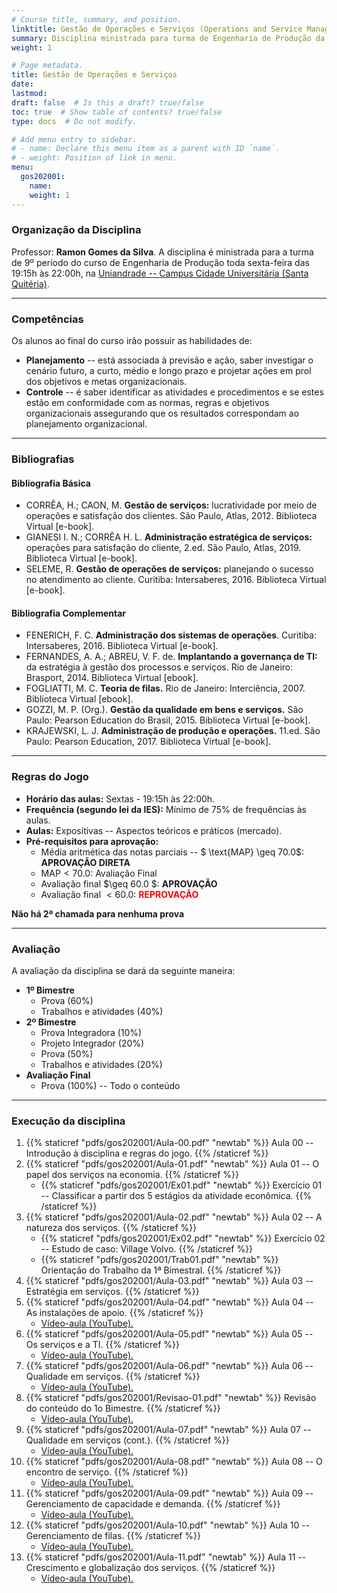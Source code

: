 ```yaml
---
# Course title, summary, and position.
linktitle: Gestão de Operações e Serviços (Operations and Service Management)
summary: Disciplina ministrada para turma de Engenharia de Produção da Uniandrade no 1º semestre de 2020.
weight: 1

# Page metadata.
title: Gestão de Operações e Serviços
date: 
lastmod: 
draft: false  # Is this a draft? true/false
toc: true  # Show table of contents? true/false
type: docs  # Do not modify.

# Add menu entry to sidebar.
# - name: Declare this menu item as a parent with ID `name`.
# - weight: Position of link in menu.
menu:
  gos202001:
    name: 
    weight: 1
---
```


### Organização da Disciplina

Professor: **Ramon Gomes da Silva**. A disciplina é ministrada para a turma de 9º período do curso de Engenharia de Produção toda sexta-feira das 19:15h às 22:00h, na [Uniandrade -- Campus Cidade Universitária (Santa Quitéria)](https://www.uniandrade.br/).

---

### Competências

Os alunos ao final do curso irão possuir as habilidades de:

* **Planejamento** -- está associada à previsão e ação, saber investigar o cenário futuro, a curto, médio e longo prazo e projetar ações em prol dos objetivos e metas organizacionais.
* **Controle** -- é saber identificar as atividades e procedimentos e se estes estão em conformidade com as normas, regras e objetivos organizacionais assegurando que os resultados correspondam ao planejamento organizacional.

---

### Bibliografias

#### Bibliografia Básica

* CORRÊA, H.; CAON, M. **Gestão de serviços:** lucratividade por meio de operações e satisfação dos clientes. São Paulo, Atlas, 2012. Biblioteca Virtual [e-book]. 
* GIANESI I. N.; CORRÊA H. L. **Administração estratégica de serviços:** operações para satisfação do cliente, 2.ed. São Paulo, Atlas, 2019. Biblioteca Virtual [e-book]. 
* SELEME, R. **Gestão de operações de serviços:** planejando o sucesso no atendimento ao cliente. Curitiba: Intersaberes, 2016. Biblioteca Virtual [e-book]. 

#### Bibliografia Complementar

* FENERICH, F. C. **Administração dos sistemas de operações**. Curitiba: Intersaberes, 2016. Biblioteca Virtual [e-book]. 
* FERNANDES, A. A.; ABREU, V. F. de. **Implantando a governança de TI:** da estratégia à gestão dos processos e serviços. Rio de Janeiro: Brasport, 2014. Biblioteca Virtual [ebook]. 
* FOGLIATTI, M. C. **Teoria de filas.** Rio de Janeiro: Interciência, 2007. Biblioteca Virtual [ebook]. 
* GOZZI, M. P. (Org.). **Gestão da qualidade em bens e serviços.** São Paulo: Pearson Education do Brasil, 2015. Biblioteca Virtual [e-book]. 
* KRAJEWSKI, L. J. **Administração de produção e operações.** 11.ed. São Paulo: Pearson Education, 2017. Biblioteca Virtual [e-book].

---

### Regras do Jogo

* **Horário das aulas:** Sextas - 19:15h às 22:00h.
* **Frequência (segundo lei da IES):** Mínimo de 75% de frequências às aulas.
* **Aulas:** Expositivas -- Aspectos teóricos e práticos (mercado).
* **Pré-requisitos para aprovação:**
	* Média aritmética das notas parciais -- $ \text{MAP} \geq 70.0$: **APROVAÇÃO DIRETA** 
	* $\text{MAP} < 70.0$: Avaliação Final
	* Avaliação final $\geq 60.0 $: **APROVAÇÃO**
	* Avaliação final $< 60.0$: <span style="color:red"> **REPROVAÇÃO** </span>

**Não há 2ª chamada para nenhuma prova**

---

### Avaliação

A avaliação da disciplina se dará da seguinte maneira:

* **1º Bimestre**
	* Prova (60%)
	* Trabalhos e atividades (40%)
* **2º Bimestre**
	* Prova Integradora (10%)
	* Projeto Integrador (20%)
	* Prova (50%)
	* Trabalhos e atividades (20%)
* **Avaliação Final**
	* Prova (100%) -- Todo o conteúdo

---

### Execução da disciplina

1. {{% staticref "pdfs/gos202001/Aula-00.pdf" "newtab" %}} Aula 00 -- Introdução à disciplina e regras do jogo. {{% /staticref %}}
2. {{% staticref "pdfs/gos202001/Aula-01.pdf" "newtab" %}} Aula 01 -- O papel dos serviços na economia. {{% /staticref %}}
	- {{% staticref "pdfs/gos202001/Ex01.pdf" "newtab" %}} Exercício 01 -- Classificar a partir dos 5 estágios da atividade econômica. {{% /staticref %}}
3. {{% staticref "pdfs/gos202001/Aula-02.pdf" "newtab" %}} Aula 02 -- A natureza dos serviços. {{% /staticref %}}
	- {{% staticref "pdfs/gos202001/Ex02.pdf" "newtab" %}} Exercício 02 -- Estudo de caso: Village Volvo. {{% /staticref %}}
	- {{% staticref "pdfs/gos202001/Trab01.pdf" "newtab" %}} Orientação do Trabalho da 1ª Bimestral. {{% /staticref %}}
4. {{% staticref "pdfs/gos202001/Aula-03.pdf" "newtab" %}} Aula 03 -- Estratégia em serviços. {{% /staticref %}}
5. {{% staticref "pdfs/gos202001/Aula-04.pdf" "newtab" %}} Aula 04 -- As instalações de apoio. {{% /staticref %}}
	- [Vídeo-aula (YouTube).](https://youtu.be/lmVXiNNqItU)
6. {{% staticref "pdfs/gos202001/Aula-05.pdf" "newtab" %}} Aula 05 -- Os serviços e a TI. {{% /staticref %}}
	- [Vídeo-aula (YouTube).](https://youtu.be/yz1Y3I4m3VU)
7. {{% staticref "pdfs/gos202001/Aula-06.pdf" "newtab" %}} Aula 06 -- Qualidade em serviços. {{% /staticref %}}
	- [Vídeo-aula (YouTube).](https://youtu.be/YqQMkv6dffI)
8. {{% staticref "pdfs/gos202001/Revisao-01.pdf" "newtab" %}} Revisão do conteúdo do 1o Bimestre. {{% /staticref %}}
	- [Vídeo-aula (YouTube).](https://youtu.be/HqMsNQj2D9M) 
9. {{% staticref "pdfs/gos202001/Aula-07.pdf" "newtab" %}} Aula 07 -- Qualidade em serviços (cont.). {{% /staticref %}}
	- [Vídeo-aula (YouTube).](https://youtu.be/Cejg169jrs0)
10. {{% staticref "pdfs/gos202001/Aula-08.pdf" "newtab" %}} Aula 08 -- O encontro de serviço. {{% /staticref %}}
	- [Vídeo-aula (YouTube).](https://youtu.be/WrJImyclBdQ)
11. {{% staticref "pdfs/gos202001/Aula-09.pdf" "newtab" %}} Aula 09 -- Gerenciamento de capacidade e demanda. {{% /staticref %}}
	- [Vídeo-aula (YouTube).](https://youtu.be/5-FjeLR4hEA)
12. {{% staticref "pdfs/gos202001/Aula-10.pdf" "newtab" %}} Aula 10 -- Gerenciamento de filas. {{% /staticref %}}
	- [Vídeo-aula (YouTube).](https://youtu.be/vP6pGyzjQoM)
13. {{% staticref "pdfs/gos202001/Aula-11.pdf" "newtab" %}} Aula 11 -- Crescimento e globalização dos serviços. {{% /staticref %}}
	- [Vídeo-aula (YouTube).](https://youtu.be/Flo4ChimGzc)